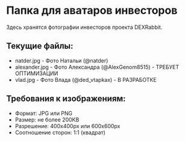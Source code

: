 # Папка для аватаров инвесторов

Здесь хранятся фотографии инвесторов проекта DEXRabbit.

## Текущие файлы:
- natder.jpg - Фото Натальи (@natder)
- alexander.jpg - Фото Александра (@AlexGenom8515) - ТРЕБУЕТ ОПТИМИЗАЦИИ
- vlad.jpg - Фото Влада (@ded_vtapkax) - В РАЗРАБОТКЕ

## Требования к изображениям:
- Формат: JPG или PNG
- Размер: не более 200KB
- Разрешение: 400x400px или 600x600px
- Соотношение сторон: 1:1 (квадрат)
